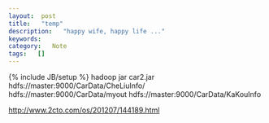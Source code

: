 ```yaml
---
layout:  post
title:   "temp"
description:   "happy wife, happy life ..."
keywords:   
category:   Note
tags:   [] 
---
```



{% include JB/setup %}
 hadoop jar  car2.jar hdfs://master:9000/CarData/CheLiuInfo/ hdfs://master:9000/CarData/myout  hdfs://master:9000/CarData/KaKouInfo

http://www.2cto.com/os/201207/144189.html

<script type="text/javascript">document.write(unescape('%3Cdiv id="bdcs"%3E%3C/div%3E%3Cscript charset="utf-8" src="http://znsv.baidu.com/customer_search/api/js?sid=9826180780742138584') + '&plate_url=' + (encodeURIComponent(window.location.href)) + '&t=' + (Math.ceil(new Date()/3600000)) + unescape('"%3E%3C/script%3E'));</script>
